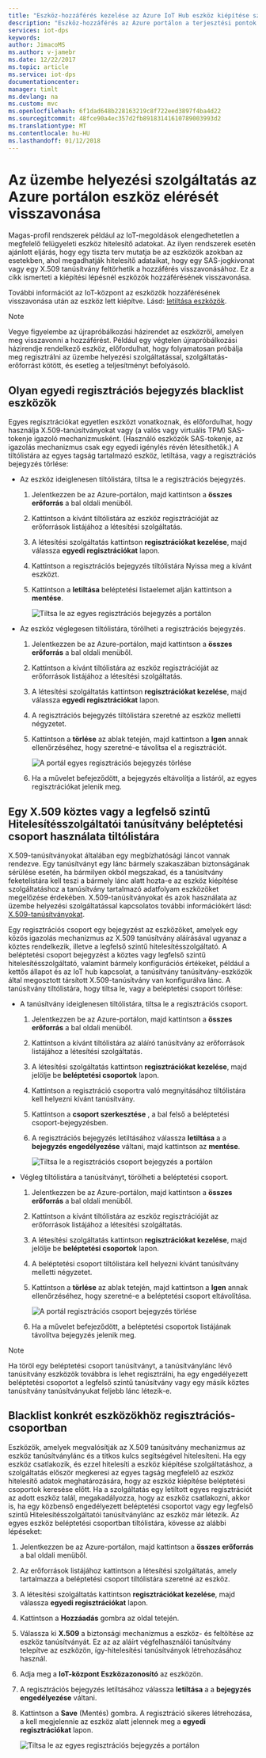 ```yaml
---
title: "Eszköz-hozzáférés kezelése az Azure IoT Hub eszköz kiépítése szolgáltatáshoz |} Microsoft Docs"
description: "Eszköz-hozzáférés az Azure portálon a terjesztési pontok szolgáltatásbeli visszavonása"
services: iot-dps
keywords: 
author: JimacoMS
ms.author: v-jamebr
ms.date: 12/22/2017
ms.topic: article
ms.service: iot-dps
documentationcenter: 
manager: timlt
ms.devlang: na
ms.custom: mvc
ms.openlocfilehash: 6f1dad648b228163219c8f722eed3897f4ba4d22
ms.sourcegitcommit: 48fce90a4ec357d2fb89183141610789003993d2
ms.translationtype: MT
ms.contentlocale: hu-HU
ms.lasthandoff: 01/12/2018
---
```

# <a name="how-to-revoke-device-access-to-your-provisioning-service-in-the-azure-portal"></a>Az üzembe helyezési szolgáltatás az Azure portálon eszköz elérését visszavonása

Magas-profil rendszerek például az IoT-megoldások elengedhetetlen a megfelelő felügyeleti eszköz hitelesítő adatokat. Az ilyen rendszerek esetén ajánlott eljárás, hogy egy tiszta terv mutatja be az eszközök azokban az esetekben, ahol megadhatják hitelesítő adataikat, hogy egy SAS-jogkivonat vagy egy X.509 tanúsítvány feltörhetik a hozzáférés visszavonásához. Ez a cikk ismerteti a kiépítési lépésnél eszközök hozzáférésének visszavonása.

További információt az IoT-központ az eszközök hozzáférésének visszavonása után az eszköz lett kiépítve. Lásd: [letiltása eszközök](https://docs.microsoft.com/azure/iot-hub/iot-hub-devguide-identity-registry#disable-devices).

> [!NOTE] 
> Vegye figyelembe az újrapróbálkozási házirendet az eszközről, amelyen meg visszavonni a hozzáférést. Például egy végtelen újrapróbálkozási házirendje rendelkező eszköz, előfordulhat, hogy folyamatosan próbálja meg regisztrálni az üzembe helyezési szolgáltatással, szolgáltatás-erőforrást kötött, és esetleg a teljesítményt befolyásoló.

## <a name="blacklist-devices-with-an-individual-enrollment-entry"></a>Olyan egyedi regisztrációs bejegyzés blacklist eszközök

Egyes regisztrációkat egyetlen eszközt vonatkoznak, és előfordulhat, hogy használja X.509-tanúsítványokat vagy (a valós vagy virtuális TPM) SAS-tokenje igazoló mechanizmusként. (Használó eszközök SAS-tokenje, az igazolás mechanizmus csak egy egyedi igénylés révén létesíthetők.) A tiltólistára az egyes tagság tartalmazó eszköz, letiltása, vagy a regisztrációs bejegyzés törlése: 

- Az eszköz ideiglenesen tiltólistára, tiltsa le a regisztrációs bejegyzés. 

    1. Jelentkezzen be az Azure-portálon, majd kattintson a **összes erőforrás** a bal oldali menüből.
    2. Kattintson a kívánt tiltólistára az eszköz regisztrációját az erőforrások listájához a létesítési szolgáltatás.
    3. A létesítési szolgáltatás kattintson **regisztrációkat kezelése**, majd válassza **egyedi regisztrációkat** lapon.
    4. Kattintson a regisztrációs bejegyzés tiltólistára Nyissa meg a kívánt eszközt. 
    5. Kattintson a **letiltása** beléptetési listaelemet alján kattintson a **mentése**.  

        ![Tiltsa le az egyes regisztrációs bejegyzés a portálon](./media/how-to-revoke-device-access-portal/disable-individual-enrollment.png)
    
- Az eszköz véglegesen tiltólistára, törölheti a regisztrációs bejegyzés.

    1. Jelentkezzen be az Azure-portálon, majd kattintson a **összes erőforrás** a bal oldali menüből.
    2. Kattintson a kívánt tiltólistára az eszköz regisztrációját az erőforrások listájához a létesítési szolgáltatás.
    3. A létesítési szolgáltatás kattintson **regisztrációkat kezelése**, majd válassza **egyedi regisztrációkat** lapon.
    4. A regisztrációs bejegyzés tiltólistára szeretné az eszköz melletti négyzetet. 
    5. Kattintson a **törlése** az ablak tetején, majd kattintson a **Igen** annak ellenőrzéséhez, hogy szeretné-e távolítsa el a regisztrációt. 

        ![A portál egyes regisztrációs bejegyzés törlése](./media/how-to-revoke-device-access-portal/delete-individual-enrollment.png)
    
    6. Ha a művelet befejeződött, a bejegyzés eltávolítja a listáról, az egyes regisztrációkat jelenik meg.  

## <a name="blacklist-an-x509-intermediate-or-root-ca-certificate-using-an-enrollment-group"></a>Egy X.509 köztes vagy a legfelső szintű Hitelesítésszolgáltatói tanúsítvány beléptetési csoport használata tiltólistára

X.509-tanúsítványokat általában egy megbízhatósági láncot vannak rendezve. Egy tanúsítványt egy lánc bármely szakaszában biztonságának sérülése esetén, ha bármilyen okból megszakad, és a tanúsítvány feketelistára kell teszi a bármely lánc alatt hozta-e az eszköz kiépítése szolgáltatáshoz a tanúsítvány tartalmazó adatfolyam eszközöket megelőzése érdekében. X.509-tanúsítványokat és azok használata az üzembe helyezési szolgáltatással kapcsolatos további információkért lásd: [X.509-tanúsítványokat](./concepts-security.md#x509-certificates). 

Egy regisztrációs csoport egy bejegyzést az eszközöket, amelyek egy közös igazolás mechanizmus az X.509 tanúsítvány aláírásával ugyanaz a köztes rendelkezik, illetve a legfelső szintű hitelesítésszolgáltató. A beléptetési csoport bejegyzést a köztes vagy legfelső szintű hitelesítésszolgáltató, valamint bármely konfigurációs értékeket, például a kettős állapot és az IoT hub kapcsolat, a tanúsítvány tanúsítvány-eszközök által megosztott társított X.509-tanúsítvány van konfigurálva lánc. A tanúsítvány tiltólistára, hogy tiltsa le, vagy a beléptetési csoport törlése:

- A tanúsítvány ideiglenesen tiltólistára, tiltsa le a regisztrációs csoport. 

    1. Jelentkezzen be az Azure-portálon, majd kattintson a **összes erőforrás** a bal oldali menüből.
    2. Kattintson a kívánt tiltólistára az aláíró tanúsítvány az erőforrások listájához a létesítési szolgáltatás.
    3. A létesítési szolgáltatás kattintson **regisztrációkat kezelése**, majd jelölje be **beléptetési csoportok** lapon.
    4. Kattintson a regisztráció csoportra való megnyitásához tiltólistára kell helyezni kívánt tanúsítvány.
    5. Kattintson a **csoport szerkesztése** , a bal felső a beléptetési csoport-bejegyzésben.
    6. A regisztrációs bejegyzés letiltásához válassza **letiltása** a a **bejegyzés engedélyezése** váltani, majd kattintson az **mentése**.  

        ![Tiltsa le a regisztrációs csoport bejegyzés a portálon](./media/how-to-revoke-device-access-portal/disable-enrollment-group.png)

    
- Végleg tiltólistára a tanúsítványt, törölheti a beléptetési csoport.

    1. Jelentkezzen be az Azure-portálon, majd kattintson a **összes erőforrás** a bal oldali menüből.
    2. Kattintson a kívánt tiltólistára az eszköz regisztrációját az erőforrások listájához a létesítési szolgáltatás.
    3. A létesítési szolgáltatás kattintson **regisztrációkat kezelése**, majd jelölje be **beléptetési csoportok** lapon.
    4. A beléptetési csoport tiltólistára kell helyezni kívánt tanúsítvány melletti négyzetet. 
    5. Kattintson a **törlése** az ablak tetején, majd kattintson a **Igen** annak ellenőrzéséhez, hogy szeretné-e a beléptetési csoport eltávolítása. 

        ![A portál regisztrációs csoport bejegyzés törlése](./media/how-to-revoke-device-access-portal/delete-enrollment-group.png)

    6. Ha a művelet befejeződött, a beléptetési csoportok listájának távolítva bejegyzés jelenik meg.  

> [!NOTE]
> Ha töröl egy beléptetési csoport tanúsítványt, a tanúsítványlánc lévő tanúsítvány eszközök továbbra is lehet regisztrálni, ha egy engedélyezett beléptetési csoportot a legfelső szintű tanúsítvány vagy egy másik köztes tanúsítvány tanúsítványukat feljebb lánc létezik-e.

## <a name="blacklist-specific-devices-in-an-enrollment-group"></a>Blacklist konkrét eszközökhöz regisztrációs-csoportban

Eszközök, amelyek megvalósítják az X.509 tanúsítvány mechanizmus az eszköz tanúsítványlánc és a titkos kulcs segítségével hitelesíteni. Ha egy eszköz csatlakozik, és ezzel hitelesíti a eszköz kiépítése szolgáltatáshoz, a szolgáltatás először megkeresi az egyes tagság megfelelő az eszköz hitelesítő adatok meghatározására, hogy az eszköz kiépítése beléptetési csoportok keresése előtt. Ha a szolgáltatás egy letiltott egyes regisztrációt az adott eszköz talál, megakadályozza, hogy az eszköz csatlakozni, akkor is, ha egy közbenső engedélyezett beléptetési csoportot vagy egy legfelső szintű Hitelesítésszolgáltatói tanúsítványlánc az eszköz már létezik. Az egyes eszköz beléptetési csoportban tiltólistára, kövesse az alábbi lépéseket:

1. Jelentkezzen be az Azure-portálon, majd kattintson a **összes erőforrás** a bal oldali menüből.
2. Az erőforrások listájához kattintson a létesítési szolgáltatás, amely tartalmazza a beléptetési csoport tiltólistára szeretné az eszköz.
3. A létesítési szolgáltatás kattintson **regisztrációkat kezelése**, majd válassza **egyedi regisztrációkat** lapon.
4. Kattintson a **Hozzáadás** gombra az oldal tetején. 
5. Válassza ki **X.509** a biztonsági mechanizmus a eszköz- és feltöltése az eszköz tanúsítványát. Ez az az aláírt végfelhasználói tanúsítvány telepítve az eszközön, így-hitelesítési tanúsítványok létrehozásához használ.
6. Adja meg a **IoT-központ Eszközazonosító** az eszközön. 
7. A regisztrációs bejegyzés letiltásához válassza **letiltása** a a **bejegyzés engedélyezése** váltani. 
8. Kattintson a **Save** (Mentés) gombra. A regisztráció sikeres létrehozása, a kell megjelennie az eszköz alatt jelennek meg a **egyedi regisztrációkat** lapon. 

    ![Tiltsa le az egyes regisztrációs bejegyzés a portálon](./media/how-to-revoke-device-access-portal/disable-individual-enrollment.png)




